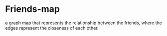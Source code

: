 # Friends-map
a graph map that represents the relationship between the friends, where the edges represent the closeness of each other.
